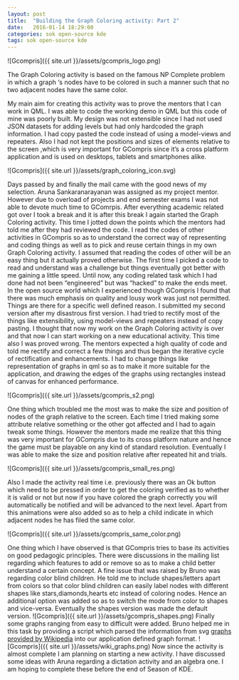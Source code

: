 ```yaml
---
layout: post
title:  "Building the Graph Coloring activity: Part 2"
date:   2016-01-14 18:29:00
categories: sok open-source kde
tags: sok open-source kde
---
```

![Gcompris]({{ site.url }}/assets/gcompris_logo.png)

The Graph Coloring activity is based on the famous NP Complete problem in which a graph ‘s nodes have to be colored in such a manner such that no two adjacent nodes have the same color.

My main aim for creating this activity was to prove the mentors that I can work in QML. I was able to code the working demo in QML but this code of mine was poorly built. My design was not extensible since I had not used JSON datasets for adding levels but had only hardcoded the graph information. I had copy pasted the code instead of using a model-views and repeaters. Also I had not kept the positions and sizes of elements relative to the screen ,which is very important for GCompris since it’s a cross platform application and is used on desktops, tablets and smartphones alike.

![Gcompris]({{ site.url }}/assets/graph_coloring_icon.svg)

Days passed by and finally the mail came with the good news of my selection. Aruna Sankaranarayanan was assigned as my project mentor. However due to overload of projects and end semester exams I was not able to devote much time to GComrpis. 
After everything academic related got over I took a break and it is after this break I again started the Graph Coloring activity. This time I jotted down the points which the mentors had told me after they had reviewed the code. I read the codes of other activities in GCompris so as to understand the correct way of representing and coding things as well as to pick and reuse certain things in my own Graph Coloring activity. I assumed that reading the codes of other will be an easy thing but it actually proved otherwise. The first time I picked a code to read and understand was a challenge but things eventually got better with me gaining a little speed.
Until now, any coding related task which I had done had not been “engineered” but was “hacked” to make the ends meet. In the open source world which I experienced though GCompris I found that there was much emphasis on quality and lousy work was just not permitted. Things are there for a specific well defined reason.
I submitted my second version after my disastrous first version. I had tried to rectify most of the things like extensibility, using model-views and repeaters instead of copy pasting. I thought that now my work on the Graph Coloring activity is over and that now I can start working on a new educational activity. This time also I was proved wrong. The mentors expected a high quality of code and told me rectify and correct a few things and thus began the iterative cycle of rectification and enhancements. I had to change things like representation of graphs in qml so as to make it more suitable for the application, and drawing the edges of the graphs using rectangles instead of canvas for enhanced performance. 

![Gcompris]({{ site.url }}/assets/gcompris_s2.png)

One thing which troubled me the most was to make the size and position of nodes of the graph relative to the screen. Each time I tried making some attribute relative something or the other got affected and I had to again tweak some things. However the mentors made me realize that this thing was very important for GCompris due to its cross platform nature and hence the game must be playable on any kind of standard resolution. Eventually I was able to make the size and position relative after repeated hit and trials.

![Gcompris]({{ site.url }}/assets/gcompris_small_res.png)

Also I made the activity real time i.e. previously there was an Ok button which need to be pressed in order to get the coloring verified as to whether it is valid or not but now if you have colored the graph correctly you will automatically be notified and will be advanced to the next level. Apart from this animations were also added so as to help a child indicate in which adjacent nodes he has filed the same color.

![Gcompris]({{ site.url }}/assets/gcompris_same_color.png)

One thing which I have observed is that GCompris tries to base its activities on good pedagogic principles. There were discussions in the mailing list regarding which features to add or remove so as to make a child better understand a certain concept.
A fine issue that was raised by Bruno was regarding color blind children. He told me to include shapes/letters apart from colors so that color blind children can easily label nodes with different shapes like stars,diamonds,hearts etc instead of coloring nodes. Hence an additional option was added so as to switch the mode from color to shapes and vice-versa. Eventually the shapes version was made the default version.
![Gcompris]({{ site.url }}/assets/gcompris_shapes.png)
Finally some graphs ranging from easy to difficult were added. Bruno helped me in this task by providing a script which parsed the information from svg [graphs provided by Wikipedia][wiki-graph] into our application defined graph format.
![Gcompris]({{ site.url }}/assets/wiki_graphs.png)
Now since the activity is almost complete I am planning on starting a new activity. I have discussed some ideas with Aruna regarding a dictation activity and an algebra one. I am hoping to complete these before the end of Season of KDE.

[wiki-graph]: https://en.wikipedia.org/wiki/Gallery_of_named_graphs
